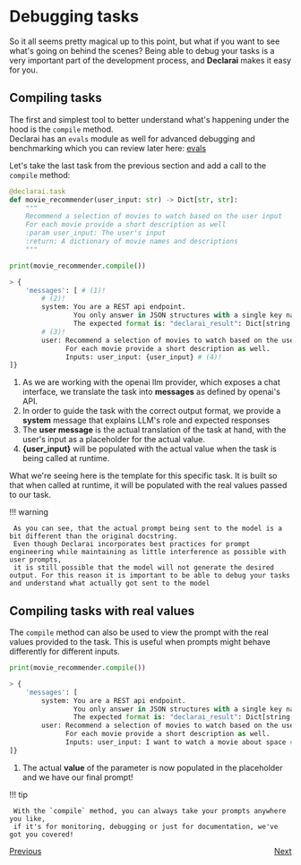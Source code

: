 # Debugging tasks

So it all seems pretty magical up to this point, but what if you want to see what's going on behind the scenes?
Being able to debug your tasks is a very important part of the development process, and **Declarai** makes it easy for you.

## Compiling tasks
The first and simplest tool to better understand what's happening under the hood is the `compile` method.<br>
Declarai has an `evals` module as well for advanced debugging and benchmarking which you can review later here: [evals](../../features/evals/)

Let's take the last task from the previous section and add a call to the `compile` method:
```python
@declarai.task
def movie_recommender(user_input: str) -> Dict[str, str]:
    """
    Recommend a selection of movies to watch based on the user input
    For each movie provide a short description as well
    :param user_input: The user's input
    :return: A dictionary of movie names and descriptions
    """
```
```python
print(movie_recommender.compile())

> {
    'messages': [ # (1)!
        # (2)!        
        system: You are a REST api endpoint. 
                You only answer in JSON structures with a single key named 'declarai_result', nothing else. 
                The expected format is: "declarai_result": Dict[string, string]  # A dictionary of movie names and descriptions,
        # (3)!
        user: Recommend a selection of movies to watch based on the user input  
              For each movie provide a short description as well.
              Inputs: user_input: {user_input} # (4)!
]}
```

1. As we are working with the openai llm provider, which exposes a chat interface, we translate the task into **messages** as defined by openai's API.
2. In order to guide the task with the correct output format, we provide a **system** message that explains LLM's role and expected responses
3. The **user message** is the actual translation of the task at hand, with the user's input as a placeholder for the actual value.
4. **{user_input}** will be populated with the actual value when the task is being called at runtime.

What we're seeing here is the template for this specific task. It is built so that when called at runtime, 
it will be populated with the real values passed to our task.

!!! warning

     As you can see, that the actual prompt being sent to the model is a bit different than the original docstring.
     Even though Declarai incorporates best practices for prompt engineering while maintaining as little interference as possible with user prompts, 
     it is still possible that the model will not generate the desired output. For this reason it is important to be able to debug your tasks and understand what actually got sent to the model

## Compiling tasks with real values
The `compile` method can also be used to view the prompt with the real values provided to the task.
This is useful when prompts might behave differently for different inputs.

```python hl_lines="10"
print(movie_recommender.compile())

> {
    'messages': [     
        system: You are a REST api endpoint. 
                You only answer in JSON structures with a single key named 'declarai_result', nothing else. 
                The expected format is: "declarai_result": Dict[string, string]  # A dictionary of movie names and descriptions,
        user: Recommend a selection of movies to watch based on the user input  
              For each movie provide a short description as well.
              Inputs: user_input: I want to watch a movie about space # (1)!
]}
```

1. The actual **value** of the parameter is now populated in the placeholder and we have our final prompt!


!!! tip

     With the `compile` method, you can always take your prompts anywhere you like, 
     if it's for monitoring, debugging or just for documentation, we've got you covered!


<div style="display: flex; justify-content: space-between;">
    <a href="../controlling-task-behavior" class="md-button">
        Previous <i class="fas fa-arrow-left"></i>
    </a>
    <a href="../recap" class="md-button">
        Next <i class="fas fa-arrow-right"></i>
    </a>
</div>
